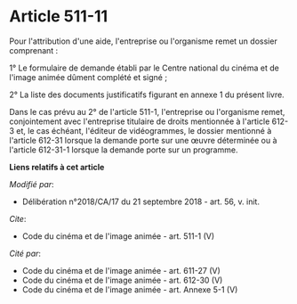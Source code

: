 # Article 511-11

Pour l'attribution d'une aide, l'entreprise ou l'organisme remet un dossier comprenant :

1° Le formulaire de demande établi par le Centre national du cinéma et de l'image animée dûment complété et signé ;

2° La liste des documents justificatifs figurant en annexe 1 du présent livre.

Dans le cas prévu au 2° de l'article 511-1, l'entreprise ou l'organisme remet, conjointement avec l'entreprise titulaire de
droits mentionnée à l'article 612-3 et, le cas échéant, l'éditeur de vidéogrammes, le dossier mentionné à l'article 612-31
lorsque la demande porte sur une œuvre déterminée ou à l'article 612-31-1 lorsque la demande porte sur un programme.

**Liens relatifs à cet article**

_Modifié par_:

  - Délibération n°2018/CA/17 du 21 septembre 2018 - art. 56, v. init.

_Cite_:

  - Code du cinéma et de l'image animée - art. 511-1 (V)

_Cité par_:

  - Code du cinéma et de l'image animée - art. 611-27 (V)
  - Code du cinéma et de l'image animée - art. 612-30 (V)
  - Code du cinéma et de l'image animée - art. Annexe 5-1 (V)

